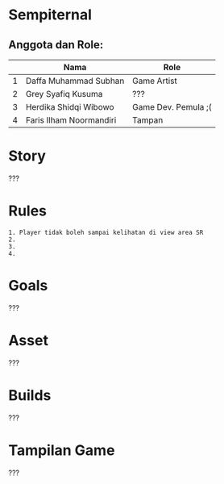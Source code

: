 # Sempiternal

## Anggota dan Role:
<table>
    <thead>
        <tr>
            <th></th>
            <th>Nama</th>
            <th>Role</th>
        </tr>
    </thead>
    <tbody>
        <tr>
            <td>1</td>
            <td>Daffa Muhammad Subhan</td>
            <td>Game Artist</td>
        </tr>
        <tr>
            <td>2</td>
            <td>Grey Syafiq Kusuma</td>
            <td>???</td>
        </tr>
        <tr>
            <td>3</td>
            <td>Herdika Shidqi Wibowo</td>
            <td>Game Dev. Pemula ;(</td>
        </tr>
        <tr>
            <td>4</td>
            <td>Faris Ilham Noormandiri</td>
            <td>Tampan</td>
        </tr>
    </tbody>
</table>

# Story
???

# Rules
```
1. Player tidak boleh sampai kelihatan di view area SR
2. 
3.
4.
```

# Goals
???

# Asset
???

# Builds
???

# Tampilan Game
???
